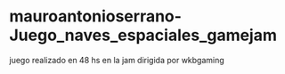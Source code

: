 # mauroantonioserrano-Juego_naves_espaciales_gamejam
juego realizado en 48 hs en la jam dirigida por wkbgaming
